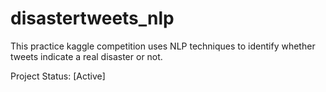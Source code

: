 # disastertweets_nlp

This practice kaggle competition uses NLP techniques to identify whether tweets indicate a real disaster or not. 

Project Status: [Active]
